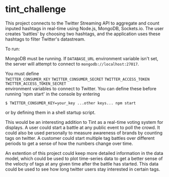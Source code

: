 tint_challenge
==============  

This project connects to the Twitter Streaming API to aggregate and count inputed hashtags in real-time using Node.js, MongoDB, Sockets.io. The user creates 'battles' by choosing two hashtags, and the application uses these hashtags to filter Twitter's datastream. 


To run:

MongoDB must be running. If `DATABASE_URL` environment variable isn't set, the server will attempt to connect to `mongodb://localhost:27017`. 

You must define  
`TWITTER_CONSUMER_KEY` `TWITTER_CONSUMER_SECRET`
`TWITTER_ACCESS_TOKEN` `TWITTER_ACCESS_TOKEN_SECRET`  
environment variables to connect to Twitter. 
You can define these before running 'npm start' in the console by entering

`$ TWITTER_CONSUMER_KEY=your_key ...other keys... npm start`

or by defining them in a shell startup script. 

This would be an interesting addition to Tint as a real-time voting system for displays. A user could start a battle at any public event to poll the crowd. It could also be used personally to measure awareness of brands by counting tags on twitter. A customer could start multiple tag battles over different periods to get a sense of how the numbers change over time.   

An extention of this project could keep more detailed information in the data model, which could be used to plot time-series data to get a better sense of the velocty of tags at any given time after the battle has started. This data could be used to see how long twitter users stay interested in certain tags. 
